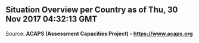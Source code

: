 ## Situation Overview per Country as of Thu, 30 Nov 2017 04:32:13 GMT

Source: **ACAPS (Assessment Capacities Project) - https://www.acaps.org**